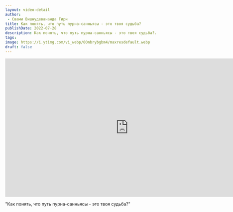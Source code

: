 ```yaml
---
layout: video-detail
author:
 - Свами Вишнудевананда Гири
title: Как понять, что путь пурна-санньясы - это твоя судьба?
publishDate: 2022-07-28
description: Как понять, что путь пурна-санньясы - это твоя судьба?. 
tags: 
image: https://i.ytimg.com/vi_webp/0Onbrybgbm4/maxresdefault.webp
draft: false
---
```


<iframe width="790" height="444" src="https://www.youtube.com/embed/0Onbrybgbm4" frameborder="0" allowfullscreen=""></iframe> 

  "Как понять, что путь пурна-санньясы - это твоя судьба?"

  

 